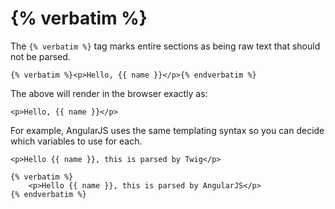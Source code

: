 # {% verbatim %}

The `{% verbatim %}` tag marks entire sections as being raw text that should not be parsed.

    {% verbatim %}<p>Hello, {{ name }}</p>{% endverbatim %}

The above will render in the browser exactly as:

    <p>Hello, {{ name }}</p>

For example, AngularJS uses the same templating syntax so you can decide which variables to use for each.

    <p>Hello {{ name }}, this is parsed by Twig</p>

    {% verbatim %}
        <p>Hello {{ name }}, this is parsed by AngularJS</p>
    {% endverbatim %}
